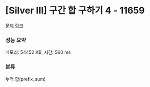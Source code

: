 # [Silver III] 구간 합 구하기 4 - 11659 

[문제 링크](https://www.acmicpc.net/problem/11659) 

### 성능 요약

메모리: 54452 KB, 시간: 560 ms

### 분류

누적 합(prefix_sum)

